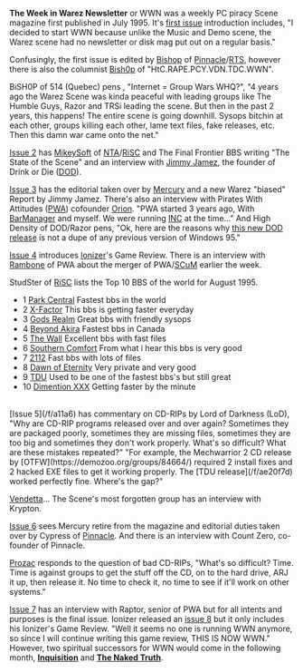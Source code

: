 **The Week in Warez Newsletter** or WWN was a weekly PC piracy Scene magazine first published in July 1995. It's [first issue](/f/a616b) introduction includes, "I decided to start WWN because unlike the Music and Demo scene, the Warez scene had no newsletter or disk mag put out on a regular basis."

Confusingly, the first issue is edited by [Bishop](https://demozoo.org/sceners/149305/) of [Pinnacle](/g/pinnacle)/[RTS](/g/request-to-send), however there is also the columnist [Bish0p](https://demozoo.org/sceners/115025/) of "HtC.RAPE.PCY.VDN.TDC.WWN".

BiSH0P of 514 (Quebec) pens , "Internet = Group Wars WHQ?", "4 years ago the Warez Scene was kinda peaceful with leading groups like The Humble Guys, Razor and TRSi leading the scene. But then in the past 2 years, this happens! The entire scene is going downhill. Sysops bitchin at each other, groups killing each other, lame text files, fake releases, etc. Then this damn war came onto the net."

[Issue 2](/f/a717d) has [MikeySoft](https://demozoo.org/sceners/84230/) of [NTA](/g/nokturnal-trading-alliance)/[RiSC](/g/rise-in-superior-couriering) and The Final Frontier BBS writing "The State of the Scene" and an interview with [Jimmy Jamez](https://demozoo.org/sceners/46815/), the founder of Drink or Die ([DOD](/g/drink-or-die)).

[Issue 3](/f/a8177) has the editorial taken over by [Mercury](https://demozoo.org/sceners/149309/) and a new Warez "biased" Report by Jimmy Jamez. There's also an interview with Pirates With Attitudes ([PWA](/g/pirates-with-attitudes)) cofounder [Orion](https://demozoo.org/sceners/46389/). "PWA started 3 years ago, With [BarManager](https://demozoo.org/sceners/44324/) and myself. We were running [INC](/g/international-network-of-crackers) at the time..." And High Density of DOD/Razor pens, "Ok, here are the reasons why [this new DOD release](/f/bb2b71f) is not a dupe of any previous version of Windows 95."

[Issue 4](/f/a9109) introduces [Ionizer](/p/ionizer)'s Game Review. There is an interview with [Rambone](https://demozoo.org/sceners/46396/) of PWA about the merger of PWA/[SCuM](/g/scum) earlier the week.

StudSter of [RiSC](https://demozoo.org/groups/45969/) lists the Top 10 BBS of the world for August 1995.

- 1  [Park Central](https://demozoo.org/bbs/2980/)          Fastest bbs in the world
- 2  [X-Factor](https://demozoo.org/bbs/714/)              This bbs is getting faster everyday
- 3  [Gods Realm](https://demozoo.org/bbs/3748/)            Great bbs with friendly sysops
- 4  [Beyond Akira](https://demozoo.org/bbs/63/)          Fastest bbs in Canada
- 5  [The Wall](https://demozoo.org/bbs/889/)              Excellent bbs with fast files
- 6  [Southern Comfort](https://demozoo.org/bbs/3296/)      From what i hear this bbs is very good
- 7  [2112](https://demozoo.org/bbs/4211/)                  Fast bbs with lots of files
- 8  [Dawn of Eternity](https://demozoo.org/bbs/1353/)      Very private and very good
- 9  [TDU](https://demozoo.org/bbs/2448/)                   Used to be one of the fastest bbs's but still great
- 10 [Dimention XXX](https://demozoo.org/bbs/873/)         Getting faster by the minute

<br>
[Issue 5](/f/a11a6) has commentary on CD-RIPs by Lord of Darkness (LoD), "Why are CD-RIP programs released over and over again? Sometimes they are packaged poorly, sometimes they are missing files, sometimes they are too big and sometimes they don't work properly. What's so difficult? What are these mistakes repeated?" "For example, the Mechwarrior 2 CD release by [OTFW](https://demozoo.org/groups/84664/) required 2 install fixes and 2 hacked EXE files to get it working properly. The [TDU release](/f/ae20f7d) worked perfectly fine. Where's the gap?"

[Vendetta](/g/vendetta)... The Scene's most forgotten group has an interview with Krypton.

[Issue 6](/f/a21b8) sees Mercury retire from the magazine and editorial duties taken over by Cypress of [Pinnacle](/g/pinnacle). And there is an interview with Count Zero, co-founder of Pinnacle.
 
[Prozac](/p/prozac) responds to the question of bad CD-RIPs, "What's so difficult? Time. Time is against groups to get the stuff off the CD, on to the hard drive, ARJ it up, then release it. No time to check it, no time to see if it'll work on other systems."


[Issue 7](/f/a31b2) has an interview with Raptor, senior of PWA but for all intents and purposes is the final issue. Ionizer released an [issue 8](/f/a4144) but it only includes his Ionizer's Game Review. "Well it seems no one is running WWN anymore, so since I will continue writing this game review, THIS IS NOW WWN." However, two spiritual successors for WWN would come in the following month, [**Inquisition**](/g/inquisition) and [**The Naked Truth**](/g/the-naked-truth-magazine).